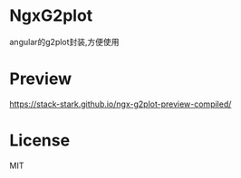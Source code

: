 # NgxG2plot
angular的g2plot封装,方便使用


# Preview
https://stack-stark.github.io/ngx-g2plot-preview-compiled/

# License
MIT
